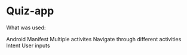 # Quiz-app

What was used:

Android Manifest
Multiple activites
Navigate through different activities
Intent
User inputs
